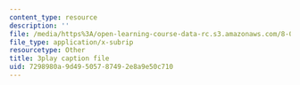 ```yaml
---
content_type: resource
description: ''
file: /media/https%3A/open-learning-course-data-rc.s3.amazonaws.com/8-03sc-physics-iii-vibrations-and-waves-fall-2016/7298980a9d49505787492e8a9e50c710_9Dwl2FbEc5E.vtt
file_type: application/x-subrip
resourcetype: Other
title: 3play caption file
uid: 7298980a-9d49-5057-8749-2e8a9e50c710
---
```

